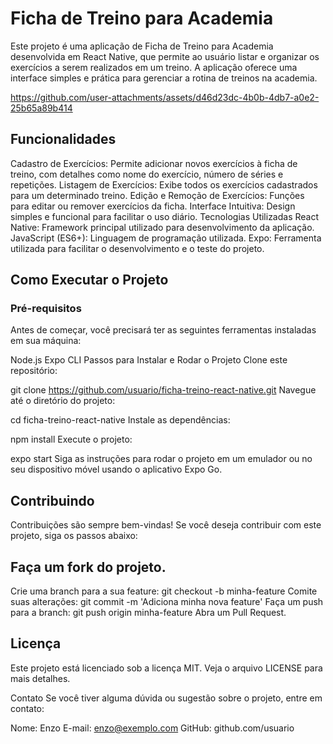 # Ficha de Treino para Academia
Este projeto é uma aplicação de Ficha de Treino para Academia desenvolvida em React Native, que permite ao usuário listar e organizar os exercícios a serem realizados em um treino. A aplicação oferece uma interface simples e prática para gerenciar a rotina de treinos na academia.

https://github.com/user-attachments/assets/d46d23dc-4b0b-4db7-a0e2-25b65a89b414

## Funcionalidades
Cadastro de Exercícios: Permite adicionar novos exercícios à ficha de treino, com detalhes como nome do exercício, número de séries e repetições.
Listagem de Exercícios: Exibe todos os exercícios cadastrados para um determinado treino.
Edição e Remoção de Exercícios: Funções para editar ou remover exercícios da ficha.
Interface Intuitiva: Design simples e funcional para facilitar o uso diário.
Tecnologias Utilizadas
React Native: Framework principal utilizado para desenvolvimento da aplicação.
JavaScript (ES6+): Linguagem de programação utilizada.
Expo: Ferramenta utilizada para facilitar o desenvolvimento e o teste do projeto.

## Como Executar o Projeto
### Pré-requisitos
Antes de começar, você precisará ter as seguintes ferramentas instaladas em sua máquina:

Node.js
Expo CLI
Passos para Instalar e Rodar o Projeto
Clone este repositório:

git clone https://github.com/usuario/ficha-treino-react-native.git
Navegue até o diretório do projeto:

cd ficha-treino-react-native
Instale as dependências:

npm install
Execute o projeto:

expo start
Siga as instruções para rodar o projeto em um emulador ou no seu dispositivo móvel usando o aplicativo Expo Go.

## Contribuindo
Contribuições são sempre bem-vindas! Se você deseja contribuir com este projeto, siga os passos abaixo:

## Faça um fork do projeto.
Crie uma branch para a sua feature: git checkout -b minha-feature
Comite suas alterações: git commit -m 'Adiciona minha nova feature'
Faça um push para a branch: git push origin minha-feature
Abra um Pull Request.

## Licença
Este projeto está licenciado sob a licença MIT. Veja o arquivo LICENSE para mais detalhes.

Contato
Se você tiver alguma dúvida ou sugestão sobre o projeto, entre em contato:

Nome: Enzo
E-mail: enzo@exemplo.com
GitHub: github.com/usuario

